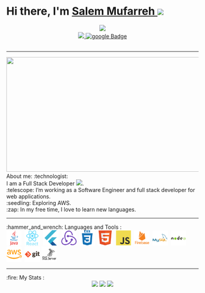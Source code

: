 <h1> Hi there, I'm <a href="../.../../../../">Salem Mufarreh </a>  <img src="https://media.giphy.com/media/hvRJCLFzcasrR4ia7z/giphy.gif" width="30px"/>
 </h1>
<div id="header" align="center">
  <img src="https://media.giphy.com/media/M9gbBd9nbDrOTu1Mqx/giphy.gif" width="100"/>
</div>
<div align="center">
    <a href="https://www.linkedin.com/in/salem-mufarreh">
      <img src="https://img.shields.io/badge/LinkedIn-blue?style=for-the-badge&logo=linkedin"/>
    </a>
    <a href="mailto:salemmuf9@gmail.com">
      <img src="https://img.shields.io/badge/google-red?style=for-the-badge&logo=google&logoColor=white" alt="google Badge"/>
    </a>
    <br/>
    <img src="https://komarev.com/ghpvc/?username=Salem-Mufarreh&style=for-the-badge&color=blue" alt=""/>
</div>
<hr/>
<div align="center">
    <img src="https://media.giphy.com/media/dWesBcTLavkZuG35MI/giphy.gif" width="600" height="300" />
</div>
<div text-align="start" >
    About me:
    :technologist:
    <br/>
    I am a Full Stack Developer <img src="https://media.giphy.com/media/WUlplcMpOCEmTGBtBW/giphy.gif" width="30">.
    <br/>
    :telescope: 
    I’m working as a Software Engineer and full stack developer for web applications.
<br/>
    :seedling:
    Exploring AWS.
<br/>
    :zap: 
    In my free time, I love to learn new languages.

</div>
<hr/>
<div>
    :hammer_and_wrench: Languages and Tools :
    <div>
          <img src="https://github.com/devicons/devicon/blob/master/icons/java/java-original-wordmark.svg" title="Java" alt="Java" width="40" height="40"/>&nbsp;
          <img src="https://github.com/devicons/devicon/blob/master/icons/react/react-original-wordmark.svg" title="React" alt="React" width="40" height="40"/>&nbsp;
          <img src="https://github.com/devicons/devicon/blob/master/icons/flutter/flutter-original.svg" title="Flutter" alt="Flutter" width="40" height="40"/>&nbsp;
          <img src="https://github.com/devicons/devicon/blob/master/icons/redux/redux-original.svg" title="Redux" alt="Redux " width="40" height="40"/>&nbsp;
          <img src="https://github.com/devicons/devicon/blob/master/icons/css3/css3-plain-wordmark.svg"  title="CSS3" alt="CSS" width="40" height="40"/>&nbsp;
          <img src="https://github.com/devicons/devicon/blob/master/icons/html5/html5-original.svg" title="HTML5" alt="HTML" width="40" height="40"/>&nbsp;
          <img src="https://github.com/devicons/devicon/blob/master/icons/javascript/javascript-original.svg" title="JavaScript" alt="JavaScript" width="40" height="40"/>&nbsp;
          <img src="https://github.com/devicons/devicon/blob/master/icons/firebase/firebase-plain-wordmark.svg" title="Firebase" alt="Firebase" width="40" height="40"/>&nbsp;
          <img src="https://github.com/devicons/devicon/blob/master/icons/mysql/mysql-original-wordmark.svg" title="MySQL"  alt="MySQL" width="40" height="40"/>&nbsp;
          <img src="https://github.com/devicons/devicon/blob/master/icons/nodejs/nodejs-original-wordmark.svg" title="NodeJS" alt="NodeJS" width="40" height="40"/>&nbsp;
          <img src="https://github.com/devicons/devicon/blob/master/icons/amazonwebservices/amazonwebservices-plain-wordmark.svg" title="AWS" alt="AWS" width="40" height="40"/>&nbsp;
          <img src="https://github.com/devicons/devicon/blob/master/icons/git/git-original-wordmark.svg" title="Git" alt="Git" width="40" height="40"/>
          <img src="https://github.com/devicons/devicon/blob/master/icons/microsoftsqlserver/microsoftsqlserver-plain-wordmark.svg" title="SQl_Server" alt="sqlServer" width="40" height="40"/>
    </div>
</div>
<hr/>
:fire: My Stats :
<div id="header" align="center">
    <img height="180" src="https://github-readme-streak-stats.herokuapp.com/?user=Salem-Mufarreh" />
    <img height="180em" src="https://github-readme-stats.vercel.app/api?username=Salem-Mufarreh&show_icons=true" />
    <img height="180em" src="https://github-readme-stats.vercel.app/api/top-langs/?username=Salem-Mufarreh&layout=compact" />
  <br/>
  
</div>

